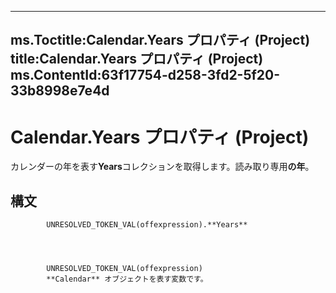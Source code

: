 

---
ms.Toctitle:Calendar.Years プロパティ (Project)
title:Calendar.Years プロパティ (Project)
ms.ContentId:63f17754-d258-3fd2-5f20-33b8998e7e4d
---
# Calendar.Years プロパティ (Project)




カレンダーの年を表す**Years**コレクションを取得します。読み取り専用**の年**。

## 構文

            UNRESOLVED_TOKEN_VAL(offexpression).**Years**




            UNRESOLVED_TOKEN_VAL(offexpression)
            **Calendar** オブジェクトを表す変数です。




